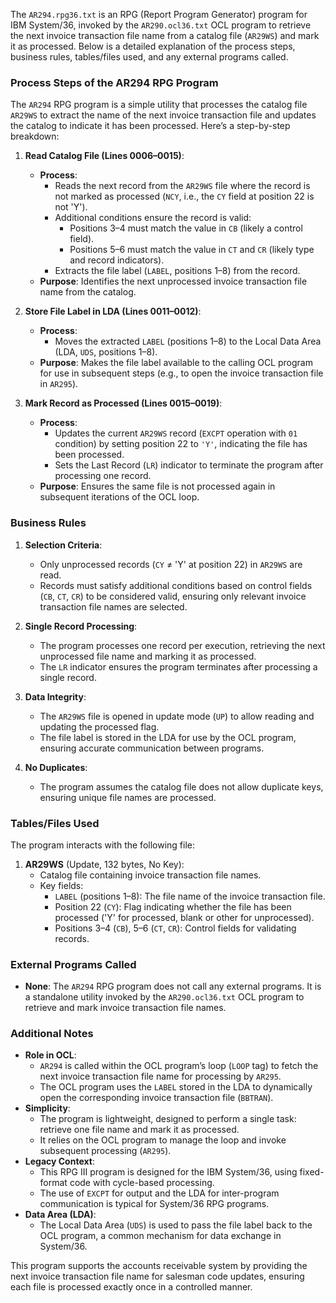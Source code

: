 The `AR294.rpg36.txt` is an RPG (Report Program Generator) program for IBM System/36, invoked by the `AR290.ocl36.txt` OCL program to retrieve the next invoice transaction file name from a catalog file (`AR29WS`) and mark it as processed. Below is a detailed explanation of the process steps, business rules, tables/files used, and any external programs called.

### Process Steps of the AR294 RPG Program

The `AR294` RPG program is a simple utility that processes the catalog file `AR29WS` to extract the name of the next invoice transaction file and updates the catalog to indicate it has been processed. Here’s a step-by-step breakdown:

1. **Read Catalog File (Lines 0006–0015)**:
   - **Process**:
     - Reads the next record from the `AR29WS` file where the record is not marked as processed (`NCY`, i.e., the `CY` field at position 22 is not 'Y').
     - Additional conditions ensure the record is valid:
       - Positions 3–4 must match the value in `CB` (likely a control field).
       - Positions 5–6 must match the value in `CT` and `CR` (likely type and record indicators).
     - Extracts the file label (`LABEL`, positions 1–8) from the record.
   - **Purpose**: Identifies the next unprocessed invoice transaction file name from the catalog.

2. **Store File Label in LDA (Lines 0011–0012)**:
   - **Process**:
     - Moves the extracted `LABEL` (positions 1–8) to the Local Data Area (LDA, `UDS`, positions 1–8).
   - **Purpose**: Makes the file label available to the calling OCL program for use in subsequent steps (e.g., to open the invoice transaction file in `AR295`).

3. **Mark Record as Processed (Lines 0015–0019)**:
   - **Process**:
     - Updates the current `AR29WS` record (`EXCPT` operation with `01` condition) by setting position 22 to `'Y'`, indicating the file has been processed.
     - Sets the Last Record (`LR`) indicator to terminate the program after processing one record.
   - **Purpose**: Ensures the same file is not processed again in subsequent iterations of the OCL loop.

### Business Rules
1. **Selection Criteria**:
   - Only unprocessed records (`CY` ≠ 'Y' at position 22) in `AR29WS` are read.
   - Records must satisfy additional conditions based on control fields (`CB`, `CT`, `CR`) to be considered valid, ensuring only relevant invoice transaction file names are selected.

2. **Single Record Processing**:
   - The program processes one record per execution, retrieving the next unprocessed file name and marking it as processed.
   - The `LR` indicator ensures the program terminates after processing a single record.

3. **Data Integrity**:
   - The `AR29WS` file is opened in update mode (`UP`) to allow reading and updating the processed flag.
   - The file label is stored in the LDA for use by the OCL program, ensuring accurate communication between programs.

4. **No Duplicates**:
   - The program assumes the catalog file does not allow duplicate keys, ensuring unique file names are processed.

### Tables/Files Used
The program interacts with the following file:
1. **AR29WS** (Update, 132 bytes, No Key):
   - Catalog file containing invoice transaction file names.
   - Key fields:
     - `LABEL` (positions 1–8): The file name of the invoice transaction file.
     - Position 22 (`CY`): Flag indicating whether the file has been processed ('Y' for processed, blank or other for unprocessed).
     - Positions 3–4 (`CB`), 5–6 (`CT`, `CR`): Control fields for validating records.

### External Programs Called
- **None**: The `AR294` RPG program does not call any external programs. It is a standalone utility invoked by the `AR290.ocl36.txt` OCL program to retrieve and mark invoice transaction file names.

### Additional Notes
- **Role in OCL**:
  - `AR294` is called within the OCL program’s loop (`LOOP` tag) to fetch the next invoice transaction file name for processing by `AR295`.
  - The OCL program uses the `LABEL` stored in the LDA to dynamically open the corresponding invoice transaction file (`BBTRAN`).
- **Simplicity**:
  - The program is lightweight, designed to perform a single task: retrieve one file name and mark it as processed.
  - It relies on the OCL program to manage the loop and invoke subsequent processing (`AR295`).
- **Legacy Context**:
  - This RPG III program is designed for the IBM System/36, using fixed-format code with cycle-based processing.
  - The use of `EXCPT` for output and the LDA for inter-program communication is typical for System/36 RPG programs.
- **Data Area (LDA)**:
  - The Local Data Area (`UDS`) is used to pass the file label back to the OCL program, a common mechanism for data exchange in System/36.

This program supports the accounts receivable system by providing the next invoice transaction file name for salesman code updates, ensuring each file is processed exactly once in a controlled manner.